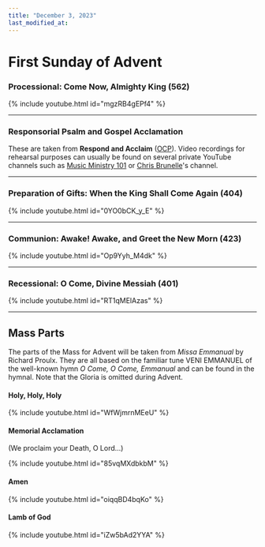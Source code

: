 ```yaml
---
title: "December 3, 2023"
last_modified_at: 
---
```


# First Sunday of Advent

### Processional: Come Now, Almighty King (562)

{% include youtube.html id="mgzRB4gEPf4" %} <br>

---

### Responsorial Psalm and Gospel Acclamation

These are taken from **Respond and Acclaim** ([OCP](https://www.ocp.org/en-us)). Video recordings for rehearsal purposes can usually be found on several private YouTube channels such as [Music Ministry 101](https://www.youtube.com/@MusicMinistry101/videos) or [Chris Brunelle](https://www.youtube.com/@ChrisBrunelle/videos)'s channel.

---

### Preparation of Gifts: When the King Shall Come Again (404)

{% include youtube.html id="0YO0bCK_y_E" %} <br>

---

### Communion: Awake! Awake, and Greet the New Morn (423)

{% include youtube.html id="Op9Yyh_M4dk" %} <br>

---

### Recessional: O Come, Divine Messiah (401)

{% include youtube.html id="RT1qMElAzas" %} <br>

---

## Mass Parts

The parts of the Mass for Advent will be taken from *Missa Emmanual* by Richard Proulx. They are all based on the familiar tune VENI EMMANUEL of the well-known hymn *O Come, O Come, Emmanual* and can be found in the hymnal. Note that the Gloria is omitted during Advent.

#### Holy, Holy, Holy

{% include youtube.html id="WfWjmrnMEeU" %} <br>


#### Memorial Acclamation

(We proclaim your Death, O Lord...)

{% include youtube.html id="85vqMXdbkbM" %} <br>


#### Amen

{% include youtube.html id="oiqqBD4bqKo" %} <br>


#### Lamb of God

{% include youtube.html id="iZw5bAd2YYA" %}

